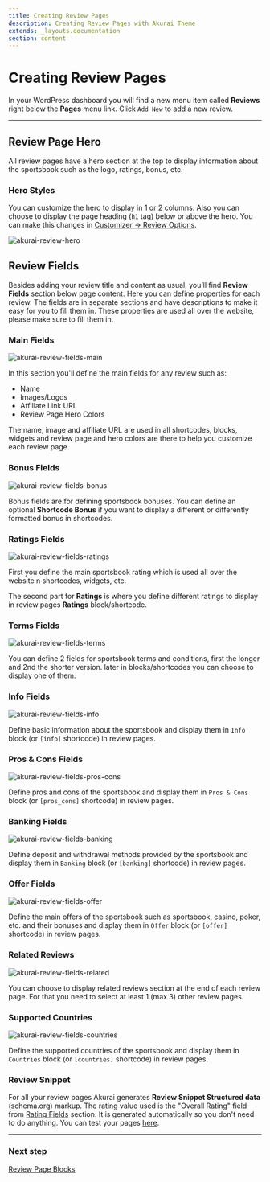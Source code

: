 ```yaml
---
title: Creating Review Pages
description: Creating Review Pages with Akurai Theme
extends: _layouts.documentation
section: content
---
```


# Creating Review Pages

In your WordPress dashboard you will find a new menu item called **Reviews** right below the **Pages** menu link. Click `Add New` to add a new review.

---

## Review Page Hero

All review pages have a hero section at the top to display information about the sportsbook such as the logo, ratings, bonus, etc.

### Hero Styles

You can customize the hero to display in 1 or 2 columns. Also you can choose to display the page heading (`h1` tag) below or above the hero. You can make this changes in [Customizer &#8594; Review Options](/docs/akurai/customizations/#review-options).

![akurai-review-hero](/assets/images/akurai/review-heros.png)

## Review Fields

Besides adding your review title and content as usual, you’ll find **Review Fields** section below page content. Here you can define properties for each review. The fields are in separate sections and have descriptions to make it easy for you to fill them in. These properties are used all over the website, please make sure to fill them in.

### Main Fields

![akurai-review-fields-main](/assets/images/akurai/review-fields-main.png)

In this section you'll define the main fields for any review such as:

- Name
- Images/Logos
- Affiliate Link URL
- Review Page Hero Colors

The name, image and affiliate URL are used in all shortcodes, blocks, widgets and review page and hero colors are there to help you customize each review page.

### Bonus Fields

![akurai-review-fields-bonus](/assets/images/akurai/review-fields-bonus.png)

Bonus fields are for defining sportsbook bonuses. You can define an optional **Shortcode Bonus** if you want to display a different or differently formatted bonus in shortcodes.

### Ratings Fields

![akurai-review-fields-ratings](/assets/images/akurai/review-fields-ratings.png)

First you define the main sportsbook rating which is used all over the website n shortcodes, widgets, etc.

The second part for **Ratings** is where you define different ratings to display in review pages **Ratings** block/shortcode.

### Terms Fields

![akurai-review-fields-terms](/assets/images/akurai/review-fields-terms.png)

You can define 2 fields for sportsbook terms and conditions, first the longer and 2nd the shorter version. later in blocks/shortcodes you can choose to display one of them.

### Info Fields

![akurai-review-fields-info](/assets/images/akurai/review-fields-info.png)

Define basic information about the sportsbook and display them in `Info` block (or `[info]` shortcode) in review pages.

### Pros & Cons Fields

![akurai-review-fields-pros-cons](/assets/images/akurai/review-fields-pros-cons.png)

Define pros and cons of the sportsbook and display them in `Pros & Cons` block (or `[pros_cons]` shortcode) in review pages.

### Banking Fields

![akurai-review-fields-banking](/assets/images/akurai/review-fields-banking.png)

Define deposit and withdrawal methods provided by the sportsbook and display them in `Banking` block (or `[banking]` shortcode) in review pages.

### Offer Fields

![akurai-review-fields-offer](/assets/images/akurai/review-fields-offer.png)

Define the main offers of the sportsbook such as sportsbook, casino, poker, etc. and their bonuses and display them in `Offer` block (or `[offer]` shortcode) in review pages.

### Related Reviews

![akurai-review-fields-related](/assets/images/akurai/review-fields-related.png)

You can choose to display related reviews section at the end of each review page. For that you need to select at least 1 (max 3) other review pages.

### Supported Countries

![akurai-review-fields-countries](/assets/images/akurai/review-fields-countries.png)

Define the supported countries of the sportsbook and display them in `Countries` block (or `[countries]` shortcode) in review pages.


### Review Snippet

For all your review pages Akurai generates **Review Snippet Structured data** (schema.org) markup. The rating value used is the "Overall Rating" field from [Rating Fields](#ratings-fields) section. It is generated automatically so you don't need to do anything. You can test your pages [here](https://search.google.com/structured-data/testing-tool).

---

### Next step

[Review Page Blocks](/docs/akurai/review-page-blocks/)
